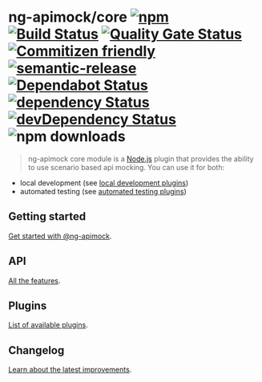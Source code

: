 # ng-apimock/core [![npm](https://img.shields.io/npm/v/@ng-apimock/core?color=brightgreen)](https://www.npmjs.com/package/@ng-apimock/core) [![Build Status](https://github.com/ng-apimock/core/workflows/CI/badge.svg)](https://github.com/ng-apimock/core/actions?workflow=CI) [![Quality Gate Status](https://sonarcloud.io/api/project_badges/measure?project=ng-apimock_core&metric=alert_status)](https://sonarcloud.io/dashboard?id=ng-apimock_core) [![Commitizen friendly](https://img.shields.io/badge/commitizen-friendly-brightgreen.svg)](http://commitizen.github.io/cz-cli/) [![semantic-release](https://img.shields.io/badge/%20%20%F0%9F%93%A6%F0%9F%9A%80-semantic--release-brightgreen.svg)](https://github.com/semantic-release/semantic-release) [![Dependabot Status](https://img.shields.io/badge/Dependabot-active-success.svg?logo=dependabot)](https://dependabot.com) [![dependency Status](https://img.shields.io/david/ng-apimock/core.svg)](https://david-dm.org/ng-apimock/core) [![devDependency Status](https://img.shields.io/david/dev/ng-apimock/core.svg)](https://david-dm.org/ng-apimock/core#info=devDependencies) ![npm downloads](https://img.shields.io/npm/dm/@ng-apimock/core)



> ng-apimock core module is a [Node.js](https://nodejs.org/) plugin that provides the ability to use scenario based api mocking. You can use it for both:
 - local development (see [local development plugins](#local-development-plugins))
 - automated testing (see [automated testing plugins](#automated-testing-plugins))
 
 
## Getting started
[Get started with @ng-apimock][gettingStarted].
 
## API
[All the features][api].
  
## Plugins
[List of available plugins][plugins].
 
## Changelog
[Learn about the latest improvements][changelog].
 
[gettingStarted]: https://ngapimock.org/docs/
[api]: https://ngapimock.org/docs/api/select-scenario
[plugins]: https://ngapimock.org/docs/plugins/plugin-introduction
[changelog]: https://github.com/ng-apimock/core/blob/master/CHANGELOG.md
